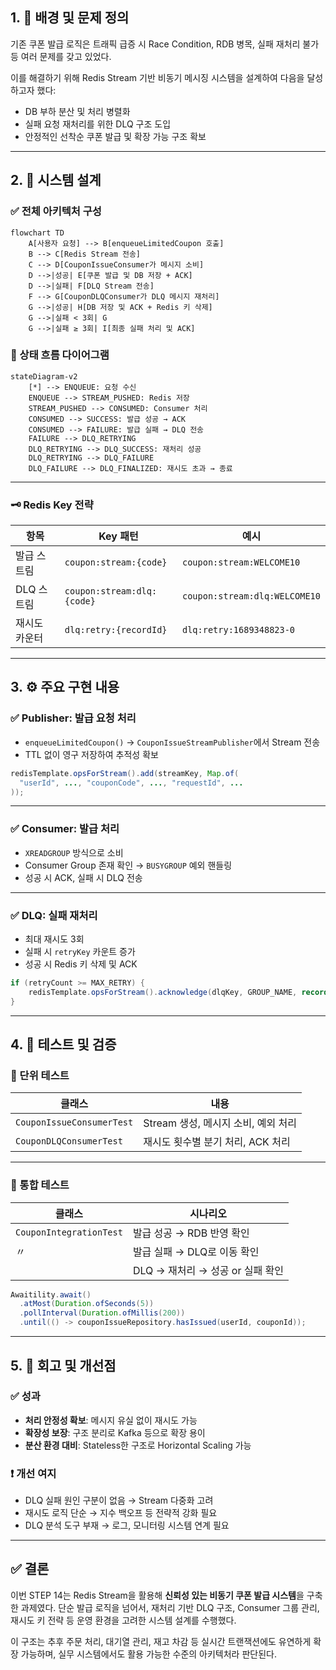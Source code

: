 ## 1. 🚩 배경 및 문제 정의

기존 쿠폰 발급 로직은 트래픽 급증 시 Race Condition, RDB 병목, 실패 재처리 불가 등 여러 문제를 갖고 있었다.

이를 해결하기 위해 Redis Stream 기반 비동기 메시징 시스템을 설계하여 다음을 달성하고자 했다:

- DB 부하 분산 및 처리 병렬화
- 실패 요청 재처리를 위한 DLQ 구조 도입
- 안정적인 선착순 쿠폰 발급 및 확장 가능 구조 확보

---

## 2. 🧱 시스템 설계

### ✅ 전체 아키텍처 구성

```mermaid
flowchart TD
    A[사용자 요청] --> B[enqueueLimitedCoupon 호출]
    B --> C[Redis Stream 전송]
    C --> D[CouponIssueConsumer가 메시지 소비]
    D -->|성공| E[쿠폰 발급 및 DB 저장 + ACK]
    D -->|실패| F[DLQ Stream 전송]
    F --> G[CouponDLQConsumer가 DLQ 메시지 재처리]
    G -->|성공| H[DB 저장 및 ACK + Redis 키 삭제]
    G -->|실패 < 3회| G
    G -->|실패 ≥ 3회| I[최종 실패 처리 및 ACK]

```

### 🧩 상태 흐름 다이어그램

```mermaid
stateDiagram-v2
    [*] --> ENQUEUE: 요청 수신
    ENQUEUE --> STREAM_PUSHED: Redis 저장
    STREAM_PUSHED --> CONSUMED: Consumer 처리
    CONSUMED --> SUCCESS: 발급 성공 → ACK
    CONSUMED --> FAILURE: 발급 실패 → DLQ 전송
    FAILURE --> DLQ_RETRYING
    DLQ_RETRYING --> DLQ_SUCCESS: 재처리 성공
    DLQ_RETRYING --> DLQ_FAILURE
    DLQ_FAILURE --> DLQ_FINALIZED: 재시도 초과 → 종료

```

---

### 🗝️ Redis Key 전략

| 항목 | Key 패턴 | 예시 |
| --- | --- | --- |
| 발급 스트림 | `coupon:stream:{code}` | `coupon:stream:WELCOME10` |
| DLQ 스트림 | `coupon:stream:dlq:{code}` | `coupon:stream:dlq:WELCOME10` |
| 재시도 카운터 | `dlq:retry:{recordId}` | `dlq:retry:1689348823-0` |

---

## 3. ⚙️ 주요 구현 내용

### ✅ Publisher: 발급 요청 처리

- `enqueueLimitedCoupon()` → `CouponIssueStreamPublisher`에서 Stream 전송
- TTL 없이 영구 저장하여 추적성 확보

```java
redisTemplate.opsForStream().add(streamKey, Map.of(
  "userId", ..., "couponCode", ..., "requestId", ...
));
```

---

### ✅ Consumer: 발급 처리

- `XREADGROUP` 방식으로 소비
- Consumer Group 존재 확인 → `BUSYGROUP` 예외 핸들링
- 성공 시 ACK, 실패 시 DLQ 전송

---

### ✅ DLQ: 실패 재처리

- 최대 재시도 3회
- 실패 시 `retryKey` 카운트 증가
- 성공 시 Redis 키 삭제 및 ACK

```java
if (retryCount >= MAX_RETRY) {
    redisTemplate.opsForStream().acknowledge(dlqKey, GROUP_NAME, record.getId());
}
```

---

## 4. 🧪 테스트 및 검증

### 🔸 단위 테스트

| 클래스 | 내용 |
| --- | --- |
| `CouponIssueConsumerTest` | Stream 생성, 메시지 소비, 예외 처리 |
| `CouponDLQConsumerTest` | 재시도 횟수별 분기 처리, ACK 처리 |

---

### 🔸 통합 테스트

| 클래스 | 시나리오 |
| --- | --- |
| `CouponIntegrationTest` | 발급 성공 → RDB 반영 확인 |
| 〃 | 발급 실패 → DLQ로 이동 확인 |
|  | DLQ → 재처리 → 성공 or 실패 확인 |

```java
Awaitility.await()
  .atMost(Duration.ofSeconds(5))
  .pollInterval(Duration.ofMillis(200))
  .until(() -> couponIssueRepository.hasIssued(userId, couponId));
```

---

## 5. 💬 회고 및 개선점

### ✅ 성과

- **처리 안정성 확보**: 메시지 유실 없이 재시도 가능
- **확장성 보장**: 구조 분리로 Kafka 등으로 확장 용이
- **분산 환경 대비**: Stateless한 구조로 Horizontal Scaling 가능

### ❗ 개선 여지

- DLQ 실패 원인 구분이 없음 → Stream 다중화 고려
- 재시도 로직 단순 → 지수 백오프 등 전략적 강화 필요
- DLQ 분석 도구 부재 → 로그, 모니터링 시스템 연계 필요

---

## ✅ 결론

이번 STEP 14는 Redis Stream을 활용해 **신뢰성 있는 비동기 쿠폰 발급 시스템**을 구축한 과제였다. 단순 발급 로직을 넘어서, 재처리 기반 DLQ 구조, Consumer 그룹 관리, 재시도 키 전략 등 운영 환경을 고려한 시스템 설계를 수행했다.

이 구조는 추후 주문 처리, 대기열 관리, 재고 차감 등 실시간 트랜잭션에도 유연하게 확장 가능하며, 실무 시스템에서도 활용 가능한 수준의 아키텍처라 판단된다.
